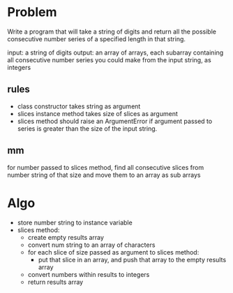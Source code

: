 
# Problem

Write a program that will take a string of digits and return all the possible
consecutive number series of a specified length in that string.

input: a string of digits
output: an array of arrays, each subarray containing all consecutive number
series you could make from the input string, as integers

## rules

- class constructor takes string as argument
- slices instance method takes size of slices as argument
- slices method should raise an ArgumentError if argument passed to series is
greater than the size of the input string.

## mm

for number passed to slices method, find all consecutive slices from number
string of that size and move them to an array as sub arrays

# Algo

- store number string to instance variable
- slices method:
  - create empty results array
  - convert num string to an array of characters
  - for each slice of size passed as argument to slices method:
    - put that slice in an array, and push that array to the empty results array
  - convert numbers within results to integers
  - return results array
